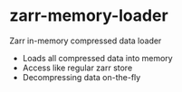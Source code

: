 # zarr-memory-loader
Zarr in-memory compressed data loader
- Loads all compressed data into memory
- Access like regular zarr store
- Decompressing data on-the-fly

